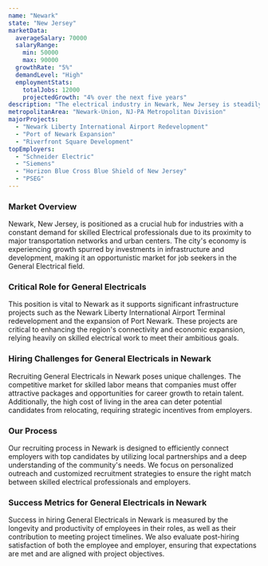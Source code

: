 ```yaml
---
name: "Newark"
state: "New Jersey"
marketData:
  averageSalary: 70000
  salaryRange:
    min: 50000
    max: 90000
  growthRate: "5%"
  demandLevel: "High"
  employmentStats:
    totalJobs: 12000
    projectedGrowth: "4% over the next five years"
description: "The electrical industry in Newark, New Jersey is steadily growing with a range of employers and major projects contributing to the market."
metropolitanArea: "Newark-Union, NJ-PA Metropolitan Division"
majorProjects:
  - "Newark Liberty International Airport Redevelopment"
  - "Port of Newark Expansion"
  - "Riverfront Square Development"
topEmployers:
  - "Schneider Electric"
  - "Siemens"
  - "Horizon Blue Cross Blue Shield of New Jersey"
  - "PSEG"
---
```


### Market Overview
Newark, New Jersey, is positioned as a crucial hub for industries with a constant demand for skilled Electrical professionals due to its proximity to major transportation networks and urban centers. The city's economy is experiencing growth spurred by investments in infrastructure and development, making it an opportunistic market for job seekers in the General Electrical field.

### Critical Role for General Electricals
This position is vital to Newark as it supports significant infrastructure projects such as the Newark Liberty International Airport Terminal redevelopment and the expansion of Port Newark. These projects are critical to enhancing the region's connectivity and economic expansion, relying heavily on skilled electrical work to meet their ambitious goals.

### Hiring Challenges for General Electricals in Newark
Recruiting General Electricals in Newark poses unique challenges. The competitive market for skilled labor means that companies must offer attractive packages and opportunities for career growth to retain talent. Additionally, the high cost of living in the area can deter potential candidates from relocating, requiring strategic incentives from employers.

### Our Process
Our recruiting process in Newark is designed to efficiently connect employers with top candidates by utilizing local partnerships and a deep understanding of the community's needs. We focus on personalized outreach and customized recruitment strategies to ensure the right match between skilled electrical professionals and employers.

### Success Metrics for General Electricals in Newark
Success in hiring General Electricals in Newark is measured by the longevity and productivity of employees in their roles, as well as their contribution to meeting project timelines. We also evaluate post-hiring satisfaction of both the employee and employer, ensuring that expectations are met and are aligned with project objectives.